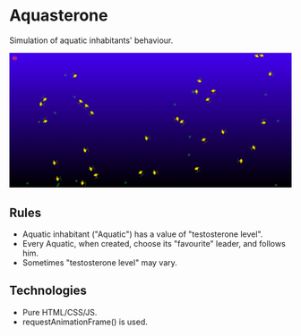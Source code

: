# Aquasterone
Simulation of aquatic inhabitants' behaviour.

![Screenshot](Screenshot.png)

## Rules
- Aquatic inhabitant ("Aquatic") has a value of "testosterone level".
- Every Aquatic, when created, choose its "favourite" leader, and follows him.
- Sometimes "testosterone level" may vary.

## Technologies
- Pure HTML/CSS/JS.
- requestAnimationFrame() is used.